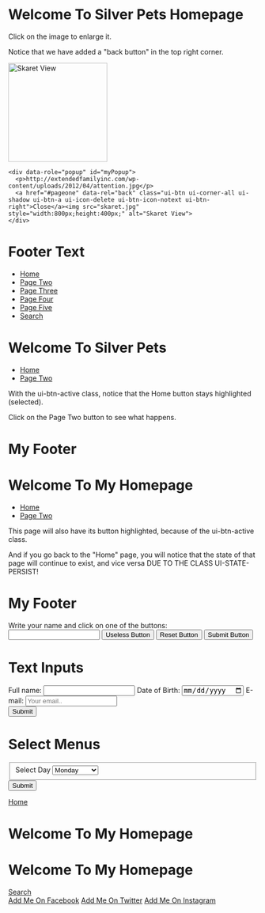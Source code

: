 <!DOCTYPE html>
<html>
<head>
<meta name="viewport" content="width=device-width, initial-scale=1">
<link rel="stylesheet" href="http://code.jquery.com/mobile/1.4.5/jquery.mobile-1.4.5.min.css">
<script src="http://code.jquery.com/jquery-1.11.3.min.js"></script>
<script src="http://code.jquery.com/mobile/1.4.5/jquery.mobile-1.4.5.min.js"></script>
</head>
<body>

<div data-role="page">
  <div data-role="header">
    <h1>Welcome To Silver Pets Homepage</h1>
  </div>

  <div id="pageone" data-role="main" class="ui-content">
    <p>Click on the image to enlarge it.</p>
    <p>Notice that we have added a "back button" in the top right corner.</p>
    <a href="#myPopup" data-rel="popup" data-position-to="window">
    <img src="skaret.jpg" alt="Skaret View" style="width:200px;"></a>

    <div data-role="popup" id="myPopup">
      <p>http://extendedfamilyinc.com/wp-content/uploads/2012/04/attention.jpg</p> 
      <a href="#pageone" data-rel="back" class="ui-btn ui-corner-all ui-shadow ui-btn-a ui-icon-delete ui-btn-icon-notext ui-btn-right">Close</a><img src="skaret.jpg" style="width:800px;height:400px;" alt="Skaret View">
    </div>
  </div>

  <div data-role="footer">
    <h1>Footer Text</h1>
  </div>
</div> 

</body>
</html>
<div data-role="header">
  <div data-role="navbar">
    <ul>
      <li><a href="#anylink">Home</a></li>
      <li><a href="#anylink">Page Two</a></li>
      <li><a href="#anylink">Page Three</a></li>
      <li><a href="#anylink">Page Four</a></li>
      <li><a href="#anylink">Page Five</a></li>
      <li><a href="#anylink">Search</a></li>
    </ul>
   </div>
</div>
<!DOCTYPE html>
<html>
<head>
<meta name="viewport" content="width=device-width, initial-scale=1">
<link rel="stylesheet" href="http://code.jquery.com/mobile/1.4.5/jquery.mobile-1.4.5.min.css">
<script src="http://code.jquery.com/jquery-1.11.3.min.js"></script>
<script src="http://code.jquery.com/mobile/1.4.5/jquery.mobile-1.4.5.min.js"></script>
</head>
<body>

<div data-role="page" id="pageone">
  <div data-role="header">
    <h1>Welcome To Silver Pets</h1>
    <div data-role="navbar">
      <ul>
        <li><a href="#" class="ui-btn-active ui-state-persist" data-icon="home">Home</a></li>
        <li><a href="#pagetwo" data-icon="arrow-r">Page Two</a></li>
      </ul>
    </div>
  </div>

  <div data-role="main" class="ui-content">
    <p>With the ui-btn-active class, notice that the Home button stays highlighted (selected).</p>
    <p>Click on the Page Two button to see what happens.</p>
  </div>

  <div data-role="footer">
    <h1>My Footer</h1>
  </div> 
</div> 

<div data-role="page" id="pagetwo">
  <div data-role="header">
    <h1>Welcome To My Homepage</h1>
    <div data-role="navbar">
      <ul>
        <li><a href="#pageone" data-icon="home">Home</a></li>
        <li><a href="#" class="ui-btn-active ui-state-persist" data-icon="arrow-r">Page Two</a></li>
      </ul>
    </div>
  </div>

  <div data-role="main" class="ui-content">
    <p>This page will also have its button highlighted, because of the ui-btn-active class.</p> 
    <p>And if you go back to the "Home" page, you will notice that the state of that page will continue to exist, and vice versa DUE TO THE CLASS UI-STATE-PERSIST!</p>
  </div>

  <div data-role="footer">
    <h1>My Footer</h1>
  </div>
</div> 

</body>
</html>
<!DOCTYPE html>
<html>
<head>
<meta name="viewport" content="width=device-width, initial-scale=1">
<link rel="stylesheet" href="http://code.jquery.com/mobile/1.4.5/jquery.mobile-1.4.5.min.css">
<script src="http://code.jquery.com/jquery-1.11.3.min.js"></script>
<script src="http://code.jquery.com/mobile/1.4.5/jquery.mobile-1.4.5.min.js"></script>
</head>
<body>

<div data-role="page">
  <div data-role="main" class="ui-content">
    <form method="post" action="demoform.asp">
      <label for="fname">Write your name and click on one of the buttons:</label>
      <input type="text" name="fname" id="fname">
      <input type="button" value="Useless Button">
      <input type="reset" value="Reset Button">
      <input type="submit" value="Submit Button">
    </form>
  </div>
</div>

</body>
</html>
<!DOCTYPE html>
<html>
<head>
<meta name="viewport" content="width=device-width, initial-scale=1">
<link rel="stylesheet" href="http://code.jquery.com/mobile/1.4.5/jquery.mobile-1.4.5.min.css">
<script src="http://code.jquery.com/jquery-1.11.3.min.js"></script>
<script src="http://code.jquery.com/mobile/1.4.5/jquery.mobile-1.4.5.min.js"></script>
</head>
<body>

<div data-role="page">
  <div data-role="header">
  <h1>Text Inputs</h1>
  </div>

  <div data-role="main" class="ui-content">
    <form method="post" action="demoform.asp">
      <div class="ui-field-contain">
        <label for="fullname">Full name:</label>
        <input type="text" name="fullname" id="fullname">       
        <label for="bday">Date of Birth:</label>
        <input type="date" name="bday" id="bday">
        <label for="email">E-mail:</label>
        <input type="email" name="email" id="email" placeholder="Your email..">
      </div>
      <input type="submit" data-inline="true" value="Submit">
    </form>
  </div>
</div>

</body>
</html>
<!DOCTYPE html>
<html>
<head>
<meta name="viewport" content="width=device-width, initial-scale=1">
<link rel="stylesheet" href="http://code.jquery.com/mobile/1.4.5/jquery.mobile-1.4.5.min.css">
<script src="http://code.jquery.com/jquery-1.11.3.min.js"></script>
<script src="http://code.jquery.com/mobile/1.4.5/jquery.mobile-1.4.5.min.js"></script>
</head>
<body>

<div data-role="page">
  <div data-role="header">
  <h1>Select Menus</h1>
  </div>

  <div data-role="main" class="ui-content">
    <form method="post" action="demoform.asp">
      <fieldset class="ui-field-contain">
        <label for="day">Select Day</label>
        <select name="day" id="day" data-native-menu="false">
          <option value="mon">Monday</option>
          <option value="tue">Tuesday</option>
          <option value="wed">Wednesday</option>
          <option value="thu">Thursday</option>
          <option value="fri">Friday</option>
          <option value="sat">Saturday</option>
          <option value="sun">Sunday</option>
        </select>
      </fieldset>
      <input type="submit" data-inline="true" value="Submit">
    </form>
  </div>
</div>

</body>
</html>







<div data-role="header">
  <a href="#" class="ui-btn ui-btn-left ui-icon-home ui-btn-icon-left">Home</a>
  <h1>Welcome To My Homepage</h1>
</div>
<div data-role="header">
  <h1>Welcome To My Homepage</h1>
  <a href="#" class="ui-btn ui-btn-right ui-icon-home ui-btn-icon-left">Search</a>
</div>
<div data-role="footer">
  <a href="#" class="ui-btn ui-icon-plus ui-btn-icon-left">Add Me On Facebook</a>
  <a href="#" class="ui-btn ui-icon-plus ui-btn-icon-left">Add Me On Twitter</a>
  <a href="#" class="ui-btn ui-icon-plus ui-btn-icon-left">Add Me On Instagram</a>
</div>
<div data-role="footer" style="text-align:center;">
<div data-role="header" data-position="fixed"></div>
<div data-role="footer" data-position="fixed"></div>
